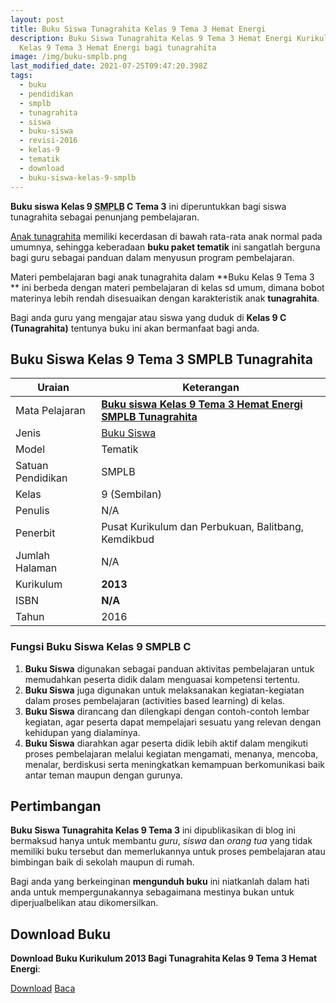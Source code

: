 ```yaml
---
layout: post
title: Buku Siswa Tunagrahita Kelas 9 Tema 3 Hemat Energi
description: Buku Siswa Tunagrahita Kelas 9 Tema 3 Hemat Energi Kurikulum 2013, Download buku
  Kelas 9 Tema 3 Hemat Energi bagi tunagrahita
image: /img/buku-smplb.png
last_modified_date: 2021-07-25T09:47:20.398Z
tags:
  - buku
  - pendidikan
  - smplb
  - tunagrahita
  - siswa
  - buku-siswa
  - revisi-2016
  - kelas-9
  - tematik
  - download
  - buku-siswa-kelas-9-smplb
---
```



**Buku siswa Kelas 9 <abbr title="Sekolah Dasar Luar Biasa">SMPLB</abbr> C Tema 3** ini diperuntukkan bagi siswa tunagrahita sebagai penunjang pembelajaran.

[Anak tunagrahita](/teori/tunagrahita) memiliki kecerdasan di bawah rata-rata anak normal pada umumnya, sehingga keberadaan **buku paket tematik** ini sangatlah berguna bagi guru sebagai panduan dalam menyusun program pembelajaran.

Materi pembelajaran bagi anak tunagrahita dalam **Buku Kelas 9 Tema 3 ** ini berbeda dengan materi pembelajaran di kelas sd umum, dimana bobot materinya lebih rendah disesuaikan dengan karakteristik anak **tunagrahita**.

Bagi anda guru yang mengajar atau siswa yang duduk di **Kelas 9 C (Tunagrahita)** tentunya buku ini akan bermanfaat bagi anda.

## Buku Siswa Kelas 9 Tema 3 SMPLB Tunagrahita  

|Uraian|Keterangan|
| --- | --- |
|Mata Pelajaran|<a href="/bse/buku-siswa-tunagrahita-kelas-9-tema-3" title="Buku siswa Kelas 9 Tema 3 Hemat Energi SMPLB Tunagrahita"><strong>Buku siswa Kelas 9 Tema 3 Hemat Energi SMPLB Tunagrahita</strong></a>|
|Jenis|<a href="/bse" title="Buku Siswa" target="_blank">Buku Siswa</a>|
|Model|Tematik|
|Satuan Pendidikan|SMPLB|
|Kelas|9 (Sembilan)|
|Penulis|N/A|
|Penerbit|Pusat Kurikulum dan Perbukuan, Balitbang, Kemdikbud|
|Jumlah Halaman|N/A|
|Kurikulum|<strong>2013</strong>|
|ISBN|<strong>N/A</strong>|
|Tahun|2016|

### Fungsi Buku Siswa Kelas 9 SMPLB C
1. **Buku Siswa**  digunakan sebagai panduan aktivitas pembelajaran untuk memudahkan peserta didik dalam menguasai kompetensi tertentu.
2. **Buku Siswa**  juga digunakan untuk melaksanakan kegiatan-kegiatan dalam proses pembelajaran (activities based learning) di kelas.
3. **Buku Siswa** dirancang dan dilengkapi dengan contoh-contoh lembar kegiatan, agar peserta dapat mempelajari sesuatu yang relevan dengan kehidupan yang dialaminya.
4. **Buku Siswa** diarahkan agar peserta didik lebih aktif dalam mengikuti proses pembelajaran melalui kegiatan mengamati, menanya, mencoba, menalar, berdiskusi serta meningkatkan kemampuan berkomunikasi baik antar teman maupun dengan gurunya.


## Pertimbangan
**Buku Siswa Tunagrahita Kelas 9 Tema 3** ini dipublikasikan di blog ini bermaksud hanya untuk membantu _guru_, _siswa_ dan _orang tua_ yang tidak memiliki buku tersebut dan memerlukannya untuk proses pembelajaran atau bimbingan baik di sekolah maupun di rumah.

Bagi anda yang berkeinginan <b>mengunduh buku</b> ini niatkanlah dalam hati anda untuk mempergunakannya sebagaimana mestinya bukan untuk diperjualbelikan atau dikomersilkan.
  
## Download Buku
**Download Buku Kurikulum 2013 Bagi Tunagrahita Kelas 9 Tema 3 Hemat Energi**:
<p class="center"><a class="button download" href="https://docs.google.com/uc?export=download&id=1TQYCD2GvAnzTXE95S-8fDSKimIN3SK1V" rel="nofollow" target="_blank" title="Download">Download</a>
<a class="button demo open-dialog" href="https://drive.google.com/file/d/1TQYCD2GvAnzTXE95S-8fDSKimIN3SK1V/preview" rel="nofollow" target="_blank" title="Download">Baca</a></p>
